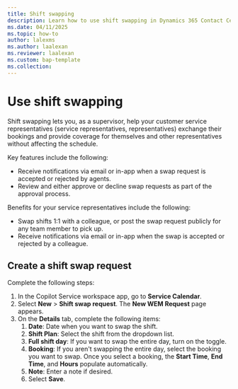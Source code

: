 ```yaml
---
title: Shift swapping
description: Learn how to use shift swapping in Dynamics 365 Contact Center workspace to help you manage your workforce.
ms.date: 04/11/2025
ms.topic: how-to
author: lalexms
ms.author: laalexan
ms.reviewer: laalexan
ms.custom: bap-template
ms.collection:
---
```

# Use shift swapping

Shift swapping lets you, as a supervisor, help your customer service representatives (service representatives, representatives) exchange their bookings and provide coverage for themselves and other representatives without affecting the schedule. 

Key features include the following:

- Receive notifications via email or in-app when a swap request is accepted or rejected by agents.
- Review and either approve or decline swap requests as part of the approval process.

Benefits for your service representatives include the following:

- Swap shifts 1:1 with a colleague, or post the swap request publicly for any team member to pick up.
- Receive notifications via email or in-app when the swap is accepted or rejected by a colleague. 

## Create a shift swap request

Complete the following steps:

1. In the Copilot Service workspace app, go to **Service Calendar**.
1. Select **New** > **Shift swap request**. The **New WEM Request** page appears.
1. On the **Details** tab, complete the following items: 
      1. **Date**: Date when you want to swap the shift.
      1. **Shift Plan**: Select the shift from the dropdown list.
      1. **Full shift day**: If you want to swap the entire day, turn on the toggle.
      1. **Booking**: If you aren't swapping the entire day, select the booking you want to swap. Once you select a booking, the **Start Time**, **End Time**, and **Hours** populate automatically.
      1. **Note**: Enter a note if desired.
      1. Select **Save**. 
